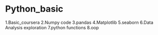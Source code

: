 # Python_basic
1.Basic_coursera
2.Numpy code
3.pandas
4.Matplotlib
5.seaborn
6.Data Analysis exploration
7.python functions
8.oop
